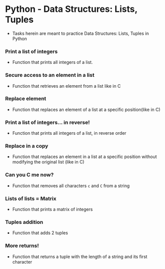 # Python - Data Structures: Lists, Tuples

* Tasks herein are meant to practice Data Structures: Lists, Tuples in Python

### Print a list of integers

* Function that prints all integers of a list.

### Secure access to an element in a list

* Function that retrieves an element from a list like in C

### Replace element

* Function that replaces an element of a list at a specific position(like in C)

### Print a list of integers... in reverse!

* Function that prints all integers of a list, in reverse order

### Replace in a copy

* Function that replaces an element in a list at a specific position without modifying the original list (like in C)

### Can you C me now?

* Function that removes all characters `c` and `C` from a string

### Lists of lists = Matrix

* Function that prints a matrix of integers

### Tuples addition

* Function that adds 2 tuples

### More returns!

* Function that returns a tuple with the length of a string and its first character
